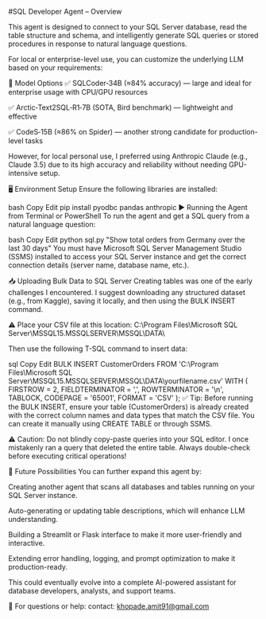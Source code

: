  #SQL Developer Agent – Overview
 
This agent is designed to connect to your SQL Server database, read the table structure and schema, and intelligently generate SQL queries or stored procedures in response to natural language questions.

For local or enterprise-level use, you can customize the underlying LLM based on your requirements:

🧠 Model Options
✅ SQLCoder‑34B (≈84% accuracy) — large and ideal for enterprise usage with CPU/GPU resources

✅ Arctic‑Text2SQL‑R1‑7B (SOTA, Bird benchmark) — lightweight and effective

✅ CodeS‑15B (≈86% on Spider) — another strong candidate for production-level tasks

However, for local personal use, I preferred using Anthropic Claude (e.g., Claude 3.5) due to its high accuracy and reliability without needing GPU-intensive setup.

🖥️ Environment Setup
Ensure the following libraries are installed:

bash
Copy
Edit
pip install pyodbc pandas anthropic
▶️ Running the Agent from Terminal or PowerShell
To run the agent and get a SQL query from a natural language question:

bash
Copy
Edit
python sql.py "Show total orders from Germany over the last 30 days"
You must have Microsoft SQL Server Management Studio (SSMS) installed to access your SQL Server instance and get the correct connection details (server name, database name, etc.).

📥 Uploading Bulk Data to SQL Server
Creating tables was one of the early challenges I encountered. I suggest downloading any structured dataset (e.g., from Kaggle), saving it locally, and then using the BULK INSERT command.

⚠️ Place your CSV file at this location:
C:\Program Files\Microsoft SQL Server\MSSQL15.MSSQLSERVER\MSSQL\DATA\

Then use the following T-SQL command to insert data:

sql
Copy
Edit
BULK INSERT CustomerOrders
FROM 'C:\Program Files\Microsoft SQL Server\MSSQL15.MSSQLSERVER\MSSQL\DATA\yourfilename.csv'
WITH (
    FIRSTROW = 2,
    FIELDTERMINATOR = ',',
    ROWTERMINATOR = '\n',
    TABLOCK,
    CODEPAGE = '65001',
    FORMAT = 'CSV'
);
✅ Tip: Before running the BULK INSERT, ensure your table (CustomerOrders) is already created with the correct column names and data types that match the CSV file. You can create it manually using CREATE TABLE or through SSMS.

⚠️ Caution: Do not blindly copy-paste queries into your SQL editor. I once mistakenly ran a query that deleted the entire table. Always double-check before executing critical operations!

🔮 Future Possibilities
You can further expand this agent by:

Creating another agent that scans all databases and tables running on your SQL Server instance.

Auto-generating or updating table descriptions, which will enhance LLM understanding.

Building a Streamlit or Flask interface to make it more user-friendly and interactive.

Extending error handling, logging, and prompt optimization to make it production-ready.

This could eventually evolve into a complete AI-powered assistant for database developers, analysts, and support teams.

📧 For questions or help:
contact: khopade.amit91@gmail.com
